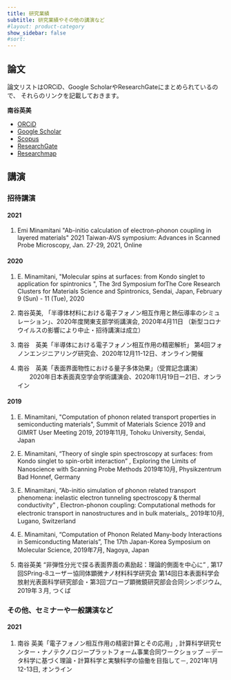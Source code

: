 ```yaml
---
title: 研究業績
subtitle: 研究業績やその他の講演など
#layout: product-category
show_sidebar: false
#sort: 
---
```

## 論文
論文リストはORCiD、Google ScholarやResearchGateにまとめられているので、
それらのリンクを記載しておきます。

**南谷英美**
- [ORCiD](https://orcid.org/0000-0002-8003-6526)
- [Google Scholar](https://scholar.google.com/citations?user=_kB8K0IAAAAJ&hl)
- [Scopus](https://www.scopus.com/authid/detail.uri?authorId=16028975800)
- [ResearchGate](https://www.researchgate.net/profile/Emi-Minamitani-2)
- [Researchmap](https://researchmap.jp/eminamitani)

## 講演
### 招待講演

#### 2021
1. Emi Minamitani "Ab-initio calculation of electron-phonon coupling in layered materials"
   2021 Taiwan-AVS symposium: Advances in Scanned Probe Microscopy, Jan. 27-29, 2021, Online

#### 2020
1. E. Minamitani, "Molecular spins at surfaces: from Kondo singlet to application for spintronics ", The 3rd Symposium forThe Core Research Clusters for Materials Science and Spintronics, Sendai, Japan, February 9 (Sun) - 11 (Tue), 2020

1. 南谷英美, 「半導体材料における電子フォノン相互作用と熱伝導率のシミュレーション」、2020年度関東支部学術講演会, 2020年4月11日
（新型コロナウイルスの影響により中止・招待講演は成立）

1. 南谷　英美「半導体における電子フォノン相互作用の精密解析」
   第4回フォノンエンジニアリング研究会、2020年12月11-12日、オンライン開催

1. 南谷　英美「表面界面物性における量子多体効果」（受賞記念講演）
　　2020年日本表面真空学会学術講演会、2020年11月19日ー21日、オンライン


#### 2019
1. E. Minamitani,
"Computation of phonon related transport properties
in semiconducting materials",
Summit of Materials Science 2019 and
GIMRT User Meeting 2019, 2019年11月, Tohoku University, Sendai, Japan

1. E. Minamitani, 
“Theory of single spin spectroscopy at surfaces: 
from Kondo singlet to spin-orbit interaction” , 
Exploring the Limits of Nanoscience with Scanning Probe Methods
2019年10月, Physikzentrum Bad Honnef, Germany

1. E. Minamitani, 
“Ab-initio simulation of phonon related transport phenomena: inelastic electron tunneling spectroscopy & thermal conductivity” , 
Electron-phonon coupling: Computational methods for electronic transport in nanostructures and in bulk materials,, 
2019年10月, Lugano, Switzerland

1. E. Minamitani, 
“Computation of Phonon Related Many-body Interactions in Semiconducting Materials”, 
The 17th Japan-Korea Symposium on Molecular Science, 
2019年7月, Nagoya, Japan

1. 南谷英美 “非弾性分光で探る表面界面の素励起：理論的側面を中心に” , 
第17回SPring-8ユーザー協同体顕微ナノ材料科学研究会 
第14回日本表面科学会放射光表面科学研究部会・第3回プローブ顕微鏡研究部会合同シンポジウム, 
2019年３月, つくば



### その他、セミナーや一般講演など

#### 2021
1. 南谷 英美「電子フォノン相互作用の精密計算とその応用」, 計算科学研究センター・ナノテクノロジープラットフォーム事業合同ワークショップ
－データ科学に基づく理論・計算科学と実験科学の協働を目指して－, 2021年1月12-13日, オンライン